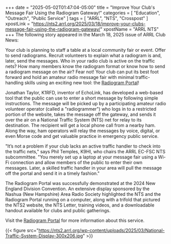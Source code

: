 +++
date = "2025-05-02T01:47:04-05:00"
title = "Improve Your Club's Message Fair Using the Radiogram Gateway!"
categories = [ "Education", "Outreach", "Public Service" ]
tags = [ "ARRL", "NTS", "Crosspost" ]
xpostLink = "https://nts2.arrl.org/2025/03/18/improve-your-clubs-message-fair-using-the-radiogram-gateway/"
xpostName = "ARRL NTS"
+++
The following story appeared in the March 18, 2025 issue of ARRL Club News:

Your club is planning to staff a table at a local community fair or
event. Offer to send radiograms. Recruit volunteers to explain what a
radiogram is and, later, send the messages. Who in your radio club is
active on the traffic nets? How many members know the radiogram format
or know how to send a radiogram message on the air? Fear not! Your club
can put its best foot forward and hold an amateur radio message fair
with minimal traffic-handling skills using an exciting new tool: the
[Radiogram Portal]!
<!--more-->

Jonathan Taylor, K1RFD, inventor of EchoLink, has developed a web-based
tool that the public can use to enter a short message by following
simple instructions. The message will be picked up by a participating
amateur radio volunteer operator (called a "radiogrammer") who logs
in to a restricted portion of the website, takes the message off the
gateway, and sends it over the air on a National Traffic System (NTS)
net for relay to its destination. The recipient will get a local phone
call from a nearby ham. Along the way, ham operators will relay the
messages by voice, digital, or even Morse code and get valuable practice
in emergency public service.

"It’s not a problem if your club lacks an active traffic handler
to check into the traffic nets," says Phil Temples, K9HI, who chairs
the ARRL EC-FSC NTS subcommittee. "You merely set up a laptop at your
message fair using a Wi-Fi connection and allow members of the public to
enter their own messages. Later, a skilled traffic handler in your area
will pull the message off the portal and send it in a timely fashion."

The Radiogram Portal was successfully demonstrated at the 2024 New
England Division Convention. An extensive display sponsored by the
Nashua (New Hampshire) Area Radio Society highlighted the NTS and the
Radiogram Portal running on a computer, along with a trifold that
pictured the NTS2 website, the NTS Letter, training videos, and a
downloadable handout available for clubs and public gatherings.

Visit the [Radiogram Portal] for more information about this service.

{{< figure src="https://nts2.arrl.org/wp-content/uploads/2025/03/National-Traffic-System-Display-300x206.jpg" >}}

[Radiogram Portal]: https://nts2.arrl.org/radiogram/
